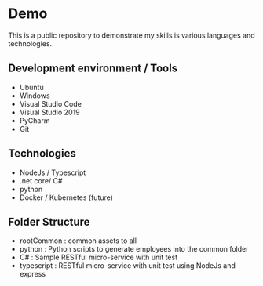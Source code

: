 # Demo

This is a public repository to demonstrate my skills is various languages and technologies.

## Development environment / Tools

+ Ubuntu
+ Windows
+ Visual Studio Code
+ Visual Studio 2019
+ PyCharm
+ Git

## Technologies

+ NodeJs / Typescript
+ .net core/ C#
+ python
+ Docker / Kubernetes (future)

## Folder Structure

+ rootCommon : common assets to all
+ python : Python scripts to generate employees into the common folder
+ C# : Sample RESTful micro-service with unit test
+ typescript : RESTful micro-service with unit test using NodeJs and express
  